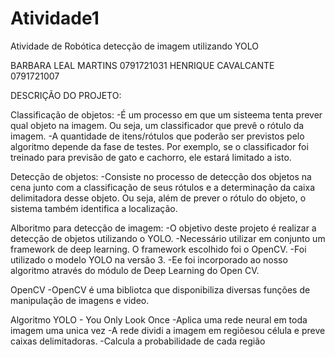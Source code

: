 # Atividade1
Atividade de Robótica detecção de imagem utilizando YOLO

BARBARA LEAL MARTINS 0791721031
HENRIQUE CAVALCANTE 0791721007


DESCRIÇÃO DO PROJETO:

Classificação de objetos:
-É um processo em que um sisteema tenta prever qual objeto na imagem. Ou seja, um classificador que prevê o rótulo da imagem.
-A quantidade de itens/rótulos que poderão ser previstos pelo algoritmo depende da fase de testes. Por exemplo, se o classificador foi treinado para previsão de gato e cachorro,
ele estará limitado a isto.

Detecção de objetos:
-Consiste no processo de detecção dos objetos na cena junto com a classificação de seus rótulos e a determinação da caixa delimitadora desse objeto. Ou seja, além de prever o rótulo
do objeto, o sistema também identifica a localização.

Alboritmo para detecção de imagem:
-O objetivo deste projeto é realizar a detecção de objetos utilizando o YOLO.
-Necessário utilizar em conjunto um framework de deep learning. O framework escolhido foi o OpenCV.
-Foi utilizado o modelo YOLO na versão 3.
-Ee foi incorporado ao nosso algoritmo através do módulo de Deep Learning do Open CV.

OpenCV
-OpenCV é uma bibliotca que disponibiliza diversas funções de manipulação de imagens e video.

Algoritmo YOLO - You Only Look Once
-Aplica uma rede neural em toda imagem uma unica vez
-A rede dividi a imagem em regiõesou célula e preve caixas delimitadoras.
-Calcula a probabilidade de cada região







